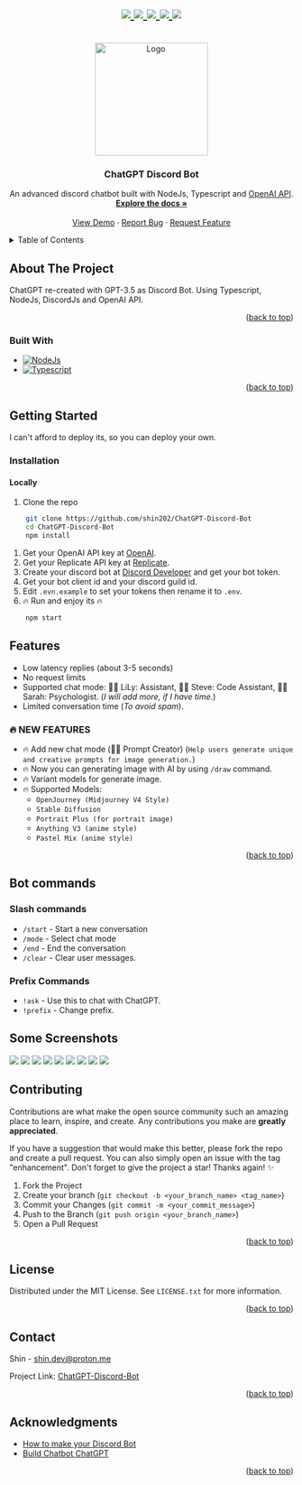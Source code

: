 <a name="readme-top"></a>

<h1 align="center">
   <a href="https://github.com/shin202/ChatGPT-Discord-Bot/graphs/contributors">
      <img src="https://img.shields.io/github/contributors/shin202/ChatGPT-Discord-Bot.svg?style=for-the-badge">
   </a>
   <a href="https://github.com/shin202/ChatGPT-Discord-Bot/network/members">
      <img src="https://img.shields.io/github/forks/shin202/ChatGPT-Discord-Bot.svg?style=for-the-badge">
   </a>
   <a href="https://github.com/shin202/ChatGPT-Discord-Bot/stargazers">
      <img src="https://img.shields.io/github/stars/shin202/ChatGPT-Discord-Bot.svg?style=for-the-badge">
   </a>
   <a href="https://github.com/shin202/ChatGPT-Discord-Bot/issues">
      <img src="https://img.shields.io/github/issues/shin202/ChatGPT-Discord-Bot.svg?style=for-the-badge">
   </a>
   <a href="https://github.com/shin202/ChatGPT-Discord-Bot/blob/main/LICENSE.txt">
      <img src="https://img.shields.io/github/license/shin202/ChatGPT-Discord-Bot.svg?style=for-the-badge">
   </a>
</h1>



<!-- PROJECT LOGO -->
<br />
<div align="center">
  <a href="https://github.com/shin202/ChatGPT-Discord-Bot">
    <img src="src/assets/images/logo.png" alt="Logo" width="200" height="200">
  </a>

<h3 align="center">ChatGPT Discord Bot</h3>

  <p align="center">
    An advanced discord chatbot built with NodeJs, Typescript and <a href="https://openai.com/">OpenAI API</a>. 
    <br />
    <a href="https://github.com/shin202/ChatGPT-Discord-Bot"><strong>Explore the docs »</strong></a>
    <br />
    <br />
    <a href="#">View Demo</a>
    ·
    <a href="https://github.com/shin202/ChatGPT-Discord-Bot/issues">Report Bug</a>
    ·
    <a href="https://github.com/shin202/ChatGPT-Discord-Bot/issues">Request Feature</a>
  </p>
</div>



<!-- TABLE OF CONTENTS -->
<details>
  <summary>Table of Contents</summary>
  <ol>
    <li>
      <a href="#about-the-project">About The Project</a>
      <ul>
        <li><a href="#built-with">Built With</a></li>
      </ul>
    </li>
    <li>
      <a href="#getting-started">Getting Started</a>
      <ul>
        <li><a href="#installation">Installation</a></li>
      </ul>
    </li>
    <li><a href="#usage">Features</a></li>
    <li><a href="#bot-commands">Bot Commands</a></li>
    <li><a href="#some-screenshots">Some Screenshots</a></li>
    <li><a href="#contributing">Contributing</a></li>
    <li><a href="#license">License</a></li>
    <li><a href="#contact">Contact</a></li>
    <li><a href="#acknowledgments">Acknowledgments</a></li>
  </ol>
</details>



<!-- ABOUT THE PROJECT -->
## About The Project

ChatGPT re-created with GPT-3.5 as Discord Bot. Using Typescript, NodeJs, DiscordJs and OpenAI API.

<p align="right">(<a href="#readme-top">back to top</a>)</p>


### Built With

* [![NodeJs][Node.js]][Node-url]
* [![Typescript][Typescript]][Typescript-url]

<p align="right">(<a href="#readme-top">back to top</a>)</p>



<!-- GETTING STARTED -->
## Getting Started
I can't afford to deploy its, so you can deploy your own.

### Installation
#### Locally

1. Clone the repo
```sh
    git clone https://github.com/shin202/ChatGPT-Discord-Bot
    cd ChatGPT-Discord-Bot
    npm install
```

1. Get your OpenAI API key at [OpenAI](https://openai.com/api/).
2. Get your Replicate API key at [Replicate](https://replicate.com/).
3. Create your discord bot at [Discord Developer](https://discord.com/developers/applications) and get your bot token.
4. Get your bot client id and your discord guild id.
5. Edit `.evn.example` to set your tokens then rename it to `.env`.
6. 🔥 Run and enjoy its 🔥
```sh
    npm start 
```

## Features

- Low latency replies (about 3-5 seconds)
- No request limits
- Supported chat mode: 👩‍💼 LiLy: Assistant, 👨‍💻 Steve: Code Assistant, 👩‍⚕️ Sarah: Psychologist. (*I will add more, if I have time.*)
- Limited conversation time (*To avoid spam*).

### 🔥 NEW FEATURES
- 🔥 Add new chat mode (👨‍🎨 Prompt Creator) (`Help users generate unique and creative prompts for image generation.`)
- 🔥 Now you can generating image with AI by using `/draw` command.
- 🔥 Variant models for generate image.
- 🔥 Supported Models:
    * `OpenJourney (Midjourney V4 Style)`
    * `Stable Diffusion`
    * `Portrait Plus (for portrait image)`
    * `Anything V3 (anime style)`
    * `Pastel Mix (anime style)`

<p align="right">(<a href="#readme-top">back to top</a>)</p>


## Bot commands
### Slash commands

- `/start` - Start a new conversation
- `/mode` - Select chat mode
- `/end` - End the conversation
- `/clear` - Clear user messages.

### Prefix Commands

- `!ask` - Use this to chat with ChatGPT.
- `!prefix` - Change prefix.


## Some Screenshots

<img src="src/assets/images/screenshots/1.png">
<img src="src/assets/images/screenshots/2.png">
<img src="src/assets/images/screenshots/3.png">
<img src="src/assets/images/screenshots/4.png">
<img src="src/assets/images/screenshots/5.png">
<img src="src/assets/images/screenshots/6.png">
<img src="src/assets/images/screenshots/7.png">
<img src="src/assets/images/screenshots/8.png">
<img src="src/assets/images/screenshots/9.png">

<!-- CONTRIBUTING -->
## Contributing

Contributions are what make the open source community such an amazing place to learn, inspire, and create. Any contributions you make are **greatly appreciated**.

If you have a suggestion that would make this better, please fork the repo and create a pull request. You can also simply open an issue with the tag "enhancement".
Don't forget to give the project a star! Thanks again! ✨

1. Fork the Project
2. Create your branch (`git checkout -b <your_branch_name> <tag_name>`)
3. Commit your Changes (`git commit -m <your_commit_message>`)
4. Push to the Branch (`git push origin <your_branch_name>`)
5. Open a Pull Request

<p align="right">(<a href="#readme-top">back to top</a>)</p>



<!-- LICENSE -->
## License

Distributed under the MIT License. See `LICENSE.txt` for more information.

<p align="right">(<a href="#readme-top">back to top</a>)</p>



<!-- CONTACT -->
## Contact

Shin - <a href="mailto:shin.dev@proton.me">shin.dev@proton.me</a>

Project Link: [ChatGPT-Discord-Bot](https://github.com/shin202/ChatGPT-Discord-Bot)

<p align="right">(<a href="#readme-top">back to top</a>)</p>



<!-- ACKNOWLEDGMENTS -->
## Acknowledgments

* [How to make your Discord Bot](https://www.youtube.com/@WornOffKeys)
* [Build Chatbot ChatGPT](https://monokaijs.com/blog/sharing/tao-chatbot-gpt)

<p align="right">(<a href="#readme-top">back to top</a>)</p>



<!-- MARKDOWN LINKS & IMAGES -->
[contributors-shield]: https://img.shields.io/github/contributors/github_username/repo_name.svg?style=for-the-badge
[contributors-url]: https://github.com/github_username/repo_name/graphs/contributors
[forks-shield]: https://img.shields.io/github/forks/github_username/repo_name.svg?style=for-the-badge
[forks-url]: https://github.com/github_username/repo_name/network/members
[stars-shield]: https://img.shields.io/github/stars/github_username/repo_name.svg?style=for-the-badge
[stars-url]: https://github.com/github_username/repo_name/stargazers
[issues-shield]: https://img.shields.io/github/issues/github_username/repo_name.svg?style=for-the-badge
[issues-url]: https://github.com/github_username/repo_name/issues
[license-shield]: https://img.shields.io/github/license/github_username/repo_name.svg?style=for-the-badge
[license-url]: https://github.com/github_username/repo_name/blob/master/LICENSE.txt
[linkedin-shield]: https://img.shields.io/badge/-LinkedIn-black.svg?style=for-the-badge&logo=linkedin&colorB=555
[linkedin-url]: https://linkedin.com/in/linkedin_username
[Next.js]: https://img.shields.io/badge/next.js-000000?style=for-the-badge&logo=nextdotjs&logoColor=white
[Next-url]: https://nextjs.org/
[React.js]: https://img.shields.io/badge/React-20232A?style=for-the-badge&logo=react&logoColor=61DAFB
[React-url]: https://reactjs.org/
[Vue.js]: https://img.shields.io/badge/Vue.js-35495E?style=for-the-badge&logo=vuedotjs&logoColor=4FC08D
[Vue-url]: https://vuejs.org/
[Angular.io]: https://img.shields.io/badge/Angular-DD0031?style=for-the-badge&logo=angular&logoColor=white
[Angular-url]: https://angular.io/
[Svelte.dev]: https://img.shields.io/badge/Svelte-4A4A55?style=for-the-badge&logo=svelte&logoColor=FF3E00
[Svelte-url]: https://svelte.dev/
[Laravel.com]: https://img.shields.io/badge/Laravel-FF2D20?style=for-the-badge&logo=laravel&logoColor=white
[Laravel-url]: https://laravel.com
[Bootstrap.com]: https://img.shields.io/badge/Bootstrap-563D7C?style=for-the-badge&logo=bootstrap&logoColor=white
[Bootstrap-url]: https://getbootstrap.com
[JQuery.com]: https://img.shields.io/badge/jQuery-0769AD?style=for-the-badge&logo=jquery&logoColor=white
[JQuery-url]: https://jquery.com
[Typescript]: https://img.shields.io/badge/TypeScript-007ACC?style=for-the-badge&logo=typescript&logoColor=white
[Typescript-url]: https://www.typescriptlang.org
[Node.js]: https://img.shields.io/badge/Node.js-43853D?style=for-the-badge&logo=node.js&logoColor=white
[Node-url]: https://nodejs.org/en
[Express.js]: https://img.shields.io/badge/Express.js-404D59?style=for-the-badge
[Express-url]: https://expressjs.com